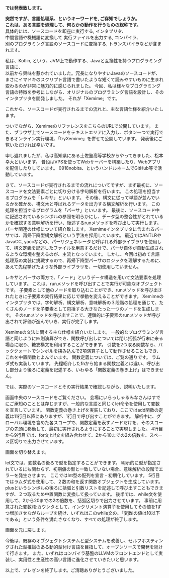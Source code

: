 **では発表致します。**

**突然ですが、言語処理系、というキーワードを, ご存知でしょうか。**  
**これは、ある言語を処理して、何らかの動作を行うものの総称です。**  
具体的には、ソースコードを即座に実行する, インタプリタ、  
中間言語や機械語に変換して 実行ファイルを出力する, コンパイラ、  
別のプログラミング言語のソースコードに変換する, トランスパイラなどが含まれます。

私は、Kotlin, という、JVM上で動作する、Javaと互換性を持つプログラミング言語に、  
以前から興味を惹かれていました。冗長になりやすいJavaのソースコードが、まさにイマドキのスクリプト言語で書いたような短くて読みやすいものに生まれ変わるのが非常に魅力的に感じられました。
今回、私は様々なプログラミング言語の特徴を参考にしながら、オリジナルのプログラミング言語を設計し、そのインタプリタを開発しました。
それが「Xemime」です。

これから、ソースコードが実行されるまでの流れと、主な言語仕様を紹介いたします。

ついでながら、XemimeのリファレンスをこちらのURLで公開しています。
また、ブラウザ上でソースコードをテキストエリアに入力し、ボタン一つで実行できるオンライン実行環境、「tryXemime」を併せて公開しています。
発表後にご覧いただければ幸いです。

申し遅れましたが、私は高知県にある土佐塾高等学校からやってきました、松本幸大といいます。
普段はVPSを使ってWebサーバーを構築したり、Webアプリを配信したりしています。
0918nobita、というハンドルネームでGitHub等で活動しています。

さて、ソースコードが実行されるまでの流れについてですが、まず最初に、ソースコードを文法要素ごとに切り分ける字句解析を行います。
この処理を担当するプログラムを「レキサ」といいます。
その後、構文に従って単語が並んでいるかを確かめ、構文木と呼ばれるデータを出力する構文解析を行います。
この処理を担当するプログラムを「パーサ」といいます。
最後に、ソースコード中に記述されているシンボルの参照を明らかにし、データ型の整合性がとれているかを確認する意味解析を行い、後述するrunメソッドを呼び出して実行します。
パーサ関連の仕様について紹介致します。
Xemimeインタプリタに含まれるパーサでは、再帰下降型構文解析という手法を採用しています。
最近ではANTLRやJavaCC, yaccなどの、パーサジェネレータと呼ばれる外部ライブラリを使用して、構文定義を記述したファイルを用意するだけで、パーサ自体が自動生成されるような環境を整えるのが、主流となっています。
しかし、今回は初めて言語処理系の実装に挑戦するので、再帰下降型パーサのロジックを理解するために、あえて先程挙げたような外部ライブラリを、一切使用していません。

レキサとパーサの両方で、「ノード」というデータ構造を用いて文法要素を処理しています。
これは、runメソッドを呼び出すことで実行が可能なオブジェクトです。
子要素として他のノードを取り込むことができ、runメソッドを呼び出されたときに子要素の実行結果に応じで挙動を変えることができます。
Xemimeのインタプリタでは、字句解析、構文解析、意味解析の３段階の処理を通じて、たくさんのノードを子要素として包括する大きなたった一つのノードを生成します。
そのrunメソッドを呼び出すことで、連鎖的に子要素のrunメソッドが呼び出されて評価が進んでいき、実行が完了します。

Xemimeの文法に関する主な仕様を紹介いたします。
一般的なプログラミング言語と同じように四則演算ができ、関数呼び出しについては閉じ括弧が行末に来る場合に限り、糖衣構文を利用することができます。
引数を2つ取る関数なら、バッククォートでシンボルを挟み込んで2項演算子として動作させることもでき、これを中置関数とよんでいます。
関数定義については、ご覧の通りです。
ラムダ式も実装しています。
先程紹介したfnから始まる関数定義とは違い、呼び出し部分より後ろに定義を記述する、いわゆる「関数定義の巻き上げ」はできません。

では、実際のソースコードとその実行結果で確認しながら、説明いたします。

画面中央のソースコードをご覧ください。
会場にいらっしゃるみなさんはすでにご承知のこととは存じますが、一般的な言語と同じくlet命令を使用して変数を宣言しています。
関数定義の巻き上げを実装しており、ここではadd関数の定義は11行目以降にありますが、1行目で呼び出すことができます。
解析中に、グローバル環境を含めた各スコープで、関数定義を表すノードだけを、そのスコープの先頭に移動して、最初に実行されるようにすることで実現しました。
4行目から9行目では、for文とif文を組み合わせて、2から10までの2の倍数を、スペース区切りで出力させています。

画面を切り替えます。

let文では、変数名の後ろで型を指定することができます。
明示的に型が指定されているにも関わらず、初期値の型と一致していない場合、意味解析の段階でエラーを発生させます。
ここではInt型の配列を宣言・初期化しています。
5行目ではラムダ式を使用して、２数の和を返す関数オブジェクトを生成しています。
plusというシンボルの後ろに括弧と引数リストを記述して呼び出すこともできますが、２つ取るため中置関数に変換して扱っています。
後半では、while文を使用して、2から20までの2の倍数を、括弧区切りで出力させています。
事前に用意された変数iをカウンタとして、インクリメント演算子を使用してその値を1ずつ増加させながらループを続け、いずれはこのwhile文の、「変数iの値は10以下である」という条件を満たさなくなり、すべての処理が終了します。

画面を元に戻します。

今後は、既存のオブジェクトシステムと型システムを改善し、セルフホスティングされた型推論のある動的型付け言語を目指して、オープンソースで開発を続けて行きます。
また、いずれはコンパイラ基盤のLLVMのフロントエンドとして実装し、実用性と生産性の高い言語に進化させていきたいと思います。

以上で、プレゼンを終了します。ご清聴ありがとうございました。
